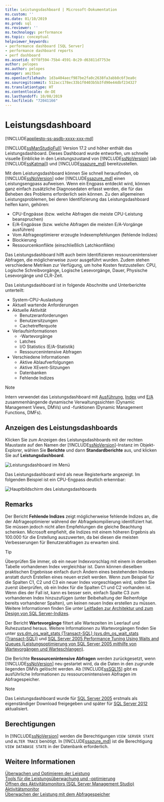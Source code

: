 ```yaml
---
title: Leistungsdashboard | Microsoft-Dokumentation
ms.custom: ''
ms.date: 01/10/2019
ms.prod: sql
ms.reviewer: ''
ms.technology: performance
ms.topic: conceptual
helpviewer_keywords:
- performance dashboard [SQL Server]
- performance dashboard reports
- perf dashboard
ms.assetid: 07f8f594-75b4-4591-8c29-d63811d7753e
author: pelopes
ms.author: pelopes
manager: amitban
ms.openlocfilehash: 1d3a404aecf987be2fa0c2638fa3abb8c6f3ea0c
ms.sourcegitcommit: 512acc178ec33b1f0403b5b3fd90e44dbf234327
ms.translationtype: HT
ms.contentlocale: de-DE
ms.lasthandoff: 10/08/2019
ms.locfileid: "72041166"
---
```

# <a name="performance-dashboard"></a>Leistungsdashboard
[!INCLUDE[appliesto-ss-asdb-xxxx-xxx-md](../../includes/appliesto-ss-asdb-xxxx-xxx-md.md)]

[!INCLUDE[ssManStudioFull](../../includes/ssmanstudiofull-md.md)] Version 17.2 und höher enthält das Leistungsdashboard. Dieses Dashboard wurde entworfen, um schnelle visuelle Einblicke in den Leistungszustand von [!INCLUDE[ssNoVersion](../../includes/ssnoversion-md.md)] (ab [!INCLUDE[ssKatmai](../../includes/ssKatmai-md.md)]) und [!INCLUDE[ssazure_md](../../includes/ssazure_md.md)] bereitzustellen. 

Mit dem Leistungsdashboard können Sie schnell herausfinden, ob [!INCLUDE[ssNoVersion](../../includes/ssnoversion-md.md)] oder [!INCLUDE[ssazure_md](../../includes/ssazure_md.md)] einen Leistungsengpass aufweisen. Wenn ein Engpass entdeckt wird, können ganz einfach zusätzliche Diagnosedaten erfasst werden, die für das Beheben des Problems erforderlich sein können. Zu den allgemeinen Leistungsproblemen, bei deren Identifizierung das Leistungsdashboard helfen kann, gehören:
-  CPU-Engpässe (bzw. welche Abfragen die meiste CPU-Leistung beanspruchen)
-  E/A-Engpässe (bzw. welche Abfragen die meisten E/A-Vorgänge ausführen)
-  Vom Abfrageoptimierer erzeugte Indexempfehlungen (fehlende Indizes)
-  Blockierung
-  Ressourcenkonflikte (einschließlich Latchkonflikte)

Das Leistungsdashboard hilft auch beim Identifizieren ressourcenintensiver Abfragen, die möglicherweise zuvor ausgeführt wurden. Zudem stehen verschiedene Metriken zur Verfügung, um hohe Kosten festzustellen: CPU, Logische Schreibvorgänge, Logische Lesevorgänge, Dauer, Physische Lesevorgänge und CLR-Zeit.

Das Leistungsdashboard ist in folgende Abschnitte und Unterberichte unterteilt:
-  System-CPU-Auslastung
-  Aktuell wartende Anforderungen
-  Aktuelle Aktivität
   -  Benutzeranforderungen
   -  Benutzersitzungen
   -  Cachetrefferquote
-  Verlaufsinformationen
   -  -Wartevorgänge
   -  Latches
   -  I/O Statistics (E/A-Statistik)
   -  Ressourcenintensive Abfragen
- Verschiedene Informationen
  -  Aktive Ablaufverfolgungen
  -  Aktive XEvent-Sitzungen
  -  Datenbanken
  -  Fehlende Indizes

> [!NOTE] 
> Intern verwendet das Leistungsdashboard mit [Ausführung](../../relational-databases/system-dynamic-management-views/execution-related-dynamic-management-views-and-functions-transact-sql.md), [Index](../../relational-databases/system-dynamic-management-views/index-related-dynamic-management-views-and-functions-transact-sql.md) und [E/A](../../relational-databases/system-dynamic-management-views/i-o-related-dynamic-management-views-and-functions-transact-sql.md) zusammenhängende dynamische Verwaltungssichten (Dynamic Management Views, DMVs) und -funktionen (Dynamic Management Functions, DMFs).

## <a name="to-view-the-performance-dashboard"></a>Anzeigen des Leistungsdashboards 
  
Klicken Sie zum Anzeigen des Leistungsdashboards mit der rechten Maustaste auf den Namen der [!INCLUDE[ssNoVersion](../../includes/ssnoversion-md.md)]-Instanz im Objekt-Explorer, wählen Sie **Berichte** und dann **Standardberichte** aus, und klicken Sie auf **Leistungsdashboard**.  
  
![Leistungsdashboard im Menü](../../relational-databases/performance/media/perf_dashboard_ssms.png "Leistungsdashboard im Menü")  
  
Das Leistungsdashboard wird als neue Registerkarte angezeigt. Im folgenden Beispiel ist ein CPU-Engpass deutlich erkennbar:  
  
![Hauptbildschirm des Leistungsdashboards](../../relational-databases/performance/media/perf_dashboard.png "Hauptbildschirm des Leistungsdashboards")  
  
## <a name="remarks"></a>Remarks
Der Bericht **Fehlende Indizes** zeigt möglicherweise fehlende Indizes an, die der Abfrageoptimierer während der Abfragekompilierung identifiziert hat. Sie müssen jedoch nicht allen Empfehlungen die gleiche Beachtung schenken. Microsoft empfiehlt, die Indizes mit einem höheren Ergebnis als 100.000 für die Erstellung auszuwerten, da bei diesen die meisten Verbesserungen für Benutzerabfragen zu erwarten sind. 

> [!TIP]
> Überprüfen Sie immer, ob ein neuer Indexvorschlag mit einem in derselben Tabelle vorhandenen Index vergleichbar ist. Dann können dieselben praktischen Ergebnisse einfach durch Ändern eines bestehenden Indexes anstatt durch Erstellen eines neuen erzielt werden. Wenn zum Beispiel für die Spalten C1, C2 und C3 ein neuer Index vorgeschlagen wird, sollten Sie zuerst überprüfen, ob ein Index für die Spalten C1 und C2 vorhanden ist. Wenn dies der Fall ist, kann es besser sein, einfach Spalte C3 zum vorhandenen Index hinzuzufügen (unter Beibehaltung der Reihenfolge bereits vorhandener Spalten), um keinen neuen Index erstellen zu müssen.
> Weitere Informationen finden Sie unter [Leitfaden zur Architektur und zum Design von SQL Server-Indizes](../../relational-databases/sql-server-index-design-guide.md).

Der Bericht **Wartevorgänge** filtert alle Wartezeiten im Leerlauf und Ruhezustand heraus. Weitere Informationen zu Wartevorgängen finden Sie unter [sys.dm_os_wait_stats &#40;Transact-SQL&#41; (sys.dm_os_wait_stats &#40;Transact-SQL&#41;)](../../relational-databases/system-dynamic-management-views/sys-dm-os-wait-stats-transact-sql.md) und [SQL Server 2005 Performance Tuning Using Waits and Queues (Leistungsoptimierung von SQL Server 2005 mithilfe von Wartevorgängen und Warteschlangen)](http://download.microsoft.com/download/4/7/a/47a548b9-249e-484c-abd7-29f31282b04d/performance_tuning_waits_queues.doc).

Die Berichte **Ressourcenintensive Abfragen** werden zurückgesetzt, wenn [!INCLUDE[ssNoVersion](../../includes/ssnoversion-md.md)] neu gestartet wird, da die Daten in den zugrunde liegenden DMVs gelöscht werden. Ab [!INCLUDE[ssSQL15](../../includes/sssql15-md.md)] gibt es ausführliche Informationen zu ressourcenintensiven Abfragen im Abfragespeicher. 

> [!NOTE]
> Das Leistungsdashboard wurde für [SQL Server 2005](https://techcommunity.microsoft.com/t5/SQL-Server-Support/SQL-Server-2005-Performance-Dashboard-Reports/ba-p/315415) erstmals als eigenständiger Download freigegeben und später für [SQL Server 2012](https://www.microsoft.com/en-us/download/details.aspx?id=29063) aktualisiert.

## <a name="permissions"></a>Berechtigungen  
In [!INCLUDE[ssNoVersion](../../includes/ssnoversion-md.md)] werden die Berechtigungen `VIEW SERVER STATE` und `ALTER TRACE` benötigt. In [!INCLUDE[ssazure_md](../../includes/ssazure_md.md)] ist die Berechtigung `VIEW DATABASE STATE` in der Datenbank erforderlich.

## <a name="see-also"></a>Weitere Informationen  
 [Überwachen und Optimieren der Leistung](../../relational-databases/performance/monitor-and-tune-for-performance.md)     
 [Tools für die Leistungsüberwachung und -optimierung](../../relational-databases/performance/performance-monitoring-and-tuning-tools.md)     
 [Öffnen des Aktivitätsmonitors &#40;SQL Server Management Studio&#41;](../../relational-databases/performance-monitor/open-activity-monitor-sql-server-management-studio.md)     
 [Aktivitätsmonitor](../../relational-databases/performance-monitor/activity-monitor.md)     
 [Überwachen der Leistung mit dem Abfragespeicher](../../relational-databases/performance/monitoring-performance-by-using-the-query-store.md)     
